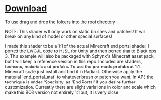 # **[Download](https://minhaskamal.github.io/DownGit/#/home?url=https://github.com/olie304/BO3-Shader-Research/tree/main/examples/endportal)**

To use drag and drop the folders into the root directory

NOTE: This shader will only work on static brushes and patches! It will break on any kind of model or other special surfaces!

I made this shader to be a 1:1 of the actual Minecraft end portal shader. I ported the LWGJL code to HLSL for Unity and then ported that to Black ops 3. This example will also be packaged with Sphynx's Minecraft asset pack, but I will keep a reference version in this repo. Included are shaders, techsets, materials and prefabs. To use the pre-made prefabs at 1:1 Minecraft scale just install and find it in Radiant. Otherwise apply the material 'end_portal_mat' to whatever brush or patch you want. In APE the technique is under 'Specialty' as 'End Portal' if you desire further customization. Currently there are slight variations in color and scale which make this BO3 version not entirely 1:1 but, it is very close.
